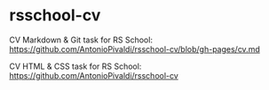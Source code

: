 # rsschool-cv
CV Markdown & Git task for RS School:
https://github.com/AntonioPivaldi/rsschool-cv/blob/gh-pages/cv.md

CV HTML & CSS task for RS School:
https://github.com/AntonioPivaldi/rsschool-cv
